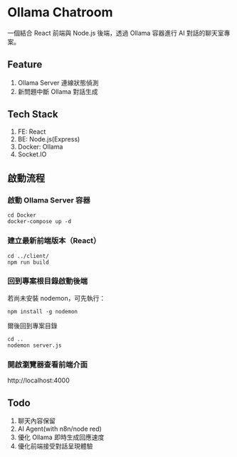 # Ollama Chatroom

一個結合 React 前端與 Node.js 後端，透過 Ollama 容器進行 AI 對話的聊天室專案。

## Feature
1. Ollama Server 連線狀態偵測
2. 新問題中斷 Ollama 對話生成

## Tech Stack
1. FE: React
2. BE: Node.js(Express)
3. Docker: Ollama
4. Socket.IO

##  啟動流程

### 啟動 Ollama Server 容器
```shell
cd Docker
docker-compose up -d
```

### 建立最新前端版本（React）
```shell
cd ../client/                                                                          
npm run build   
```

### 回到專案根目錄啟動後端

若尚未安裝 nodemon，可先執行：
```shell
npm install -g nodemon
```

爾後回到專案目錄

```shell
cd ..
nodemon server.js
```

### 開啟瀏覽器查看前端介面
http://localhost:4000


## Todo
1. 聊天內容保留
2. AI Agent(with n8n/node red)
3. 優化 Ollama 即時生成回應速度
4. 優化前端接受對話呈現體驗
